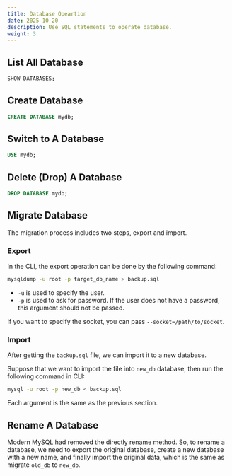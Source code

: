 ```yaml
---
title: Database Opeartion
date: 2025-10-20
description: Use SQL statements to operate database.
weight: 3
---
```


## List All Database

```sql
SHOW DATABASES;
```

## Create Database

```sql
CREATE DATABASE mydb;
```

## Switch to A Database

```sql
USE mydb;
```

## Delete (Drop) A Database

```sql
DROP DATABASE mydb;
```

## Migrate Database

The migration process includes two steps, export and import.

### Export

In the CLI, the export operation can be done by the following command:

```bash
mysqldump -u root -p target_db_name > backup.sql
```

- `-u` is used to specify the user.
- `-p` is used to ask for password. If the user does not have a password, this argument should not be passed.

If you want to specify the socket, you can pass `--socket=/path/to/socket`.

### Import

After getting the `backup.sql` file, we can import it to a new database.

Suppose that we want to import the file into `new_db` database, then run the following command in CLI:

```bash
mysql -u root -p new_db < backup.sql
```

Each argument is the same as the previous section.

## Rename A Database

Modern MySQL had removed the directly rename method. So, to rename a database, we need to export the original database, create a new database with a new name, and finally import the original data, which is the same as migrate `old_db` to `new_db`.
